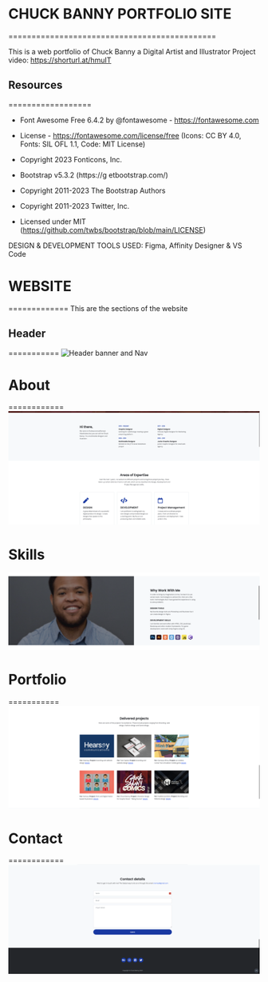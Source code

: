 # CHUCK BANNY PORTFOLIO SITE
=============================================

This is a web portfolio of Chuck Banny a Digital Artist and Illustrator
Project video: https://shorturl.at/hmuIT

## Resources
==================
* Font Awesome Free 6.4.2 by @fontawesome - https://fontawesome.com
 * License - https://fontawesome.com/license/free (Icons: CC BY 4.0, Fonts: SIL OFL 1.1, Code: MIT License)
 * Copyright 2023 Fonticons, Inc.

* Bootstrap v5.3.2 (https://g etbootstrap.com/)
 * Copyright 2011-2023 The Bootstrap Authors
 * Copyright 2011-2023 Twitter, Inc.
 * Licensed under MIT (https://github.com/twbs/bootstrap/blob/main/LICENSE)


DESIGN & DEVELOPMENT TOOLS USED: Figma, Affinity Designer & VS Code



# WEBSITE
=============
This are the sections of the website 

## Header
===========
![Header banner and Nav](/screenshots/header-banner.png)

# About
============
![About section](/screenshots/about.png)

# Skills
![Skills](/screenshots/Skills.png)

# Portfolio
===========
![Projects](/screenshots/projects.png)


# Contact
============
![Contact](/screenshots/footer.png)